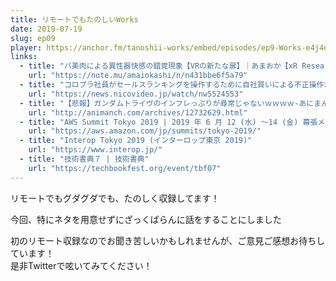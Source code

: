 ```yaml
---
title: リモートでもたのしいWorks
date: 2019-07-19
slug: ep09
player: https://anchor.fm/tanoshii-works/embed/episodes/ep9-Works-e4j4o5
links:
  - title: "バ美肉による異性器快感の錯覚現象【VRの新たな扉】｜あまおか【xR Researcher】｜note"
    url: "https://note.mu/amaiokashi/n/n431bbe6f5a79"
  - title: "コロプラ社員がセールスランキングを操作するために自社買いによる不正操作が発覚 | ニコニコニュース"
    url: "https://news.nicovideo.jp/watch/nw5524553"
  - title: "【悲報】ガンダムトライヴのインフレっぷりが尋常じゃないｗｗｗｗ-あにまんchまとめ -アニメ漫画ゲーム情報サイト-"
    url: "http://animanch.com/archives/12732629.html"
  - title: "AWS Summit Tokyo 2019 | 2019 年 6 月 12 (水) 〜14 (金) 幕張メッセで開催"
    url: "https://aws.amazon.com/jp/summits/tokyo-2019/"
  - title: "Interop Tokyo 2019 (インターロップ東京 2019)"
    url: "https://www.interop.jp/"
  - title: "技術書典７ | 技術書典"
    url: "https://techbookfest.org/event/tbf07"
---
```


リモートでもグダグダでも、たのしく収録してます！

今回、特にネタを用意せずにざっくばらんに話をすることにしました

初のリモート収録なのでお聞き苦しいかもしれませんが、ご意見ご感想お待ちしています！  
是非Twitterで呟いてみてください！
